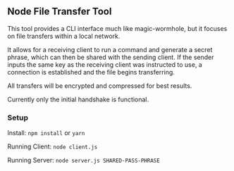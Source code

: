 ## Node File Transfer Tool

This tool provides a CLI interface much like magic-wormhole, but it focuses on file transfers within a local network.

It allows for a receiving client to run a command and generate a secret phrase, which can then be shared with the sending client. If the sender inputs the same key as the receiving client was instructed to use, a connection is established and the file begins transferring.

All transfers will be encrypted and compressed for best results.

Currently only the initial handshake is functional.


### Setup

Install:
`npm install` or `yarn`

Running Client:
`node client.js`

Running Server:
`node server.js SHARED-PASS-PHRASE`